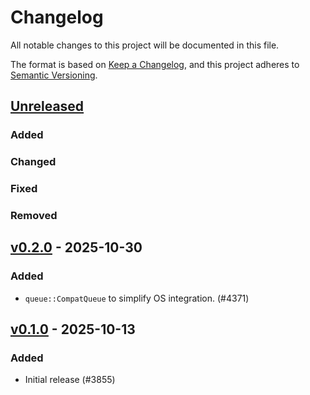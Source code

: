 # Changelog

All notable changes to this project will be documented in this file.

The format is based on [Keep a Changelog](https://keepachangelog.com/en/1.0.0/),
and this project adheres to [Semantic Versioning](https://semver.org/spec/v2.0.0.html).

## [Unreleased]

### Added


### Changed


### Fixed


### Removed


## [v0.2.0] - 2025-10-30

### Added

- `queue::CompatQueue` to simplify OS integration. (#4371)

## [v0.1.0] - 2025-10-13

### Added

- Initial release (#3855)

[v0.1.0]: https://github.com/esp-rs/esp-hal/releases/tag/esp-radio-rtos-driver-v0.1.0
[v0.2.0]: https://github.com/esp-rs/esp-hal/compare/esp-radio-rtos-driver-v0.1.0...esp-radio-rtos-driver-v0.2.0
[Unreleased]: https://github.com/esp-rs/esp-hal/compare/esp-radio-rtos-driver-v0.2.0...HEAD
